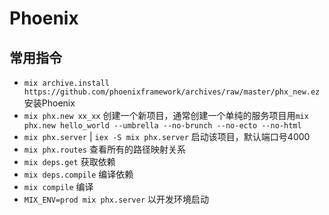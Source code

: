 # Phoenix

## 常用指令
- `mix archive.install https://github.com/phoenixframework/archives/raw/master/phx_new.ez` 安装Phoenix
- `mix phx.new xx_xx` 创建一个新项目，通常创建一个单纯的服务项目用`mix phx.new hello_world --umbrella --no-brunch --no-ecto --no-html`
- `mix phx.server` | `iex -S mix phx.server` 启动该项目，默认端口号4000
- `mix phx.routes` 查看所有的路径映射关系
- `mix deps.get` 获取依赖
- `mix deps.compile` 编译依赖
- `mix compile` 编译
- `MIX_ENV=prod mix phx.server` 以开发环境启动